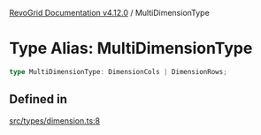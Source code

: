 [RevoGrid Documentation v4.12.0](README.md) / MultiDimensionType

# Type Alias: MultiDimensionType

```ts
type MultiDimensionType: DimensionCols | DimensionRows;
```

## Defined in

[src/types/dimension.ts:8](https://github.com/revolist/revogrid/blob/282605c6faa8e6a115a4a8c5b8668e14fed605a0/src/types/dimension.ts#L8)
